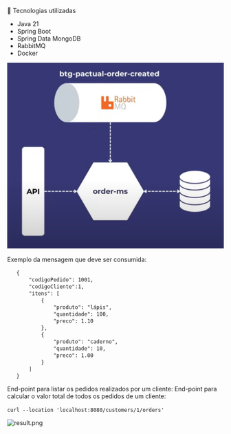 
🚀 Tecnologias utilizadas
* Java 21
* Spring Boot
* Spring Data MongoDB
* RabbitMQ
* Docker

![estrutura.png](src%2Fmain%2Fresources%2Fimg%2Festrutura.png)

Exemplo da mensagem que deve ser consumida:

```
   {
       "codigoPedido": 1001,
       "codigoCliente":1,
       "itens": [
           {
               "produto": "lápis",
               "quantidade": 100,
               "preco": 1.10
           },
           {
               "produto": "caderno",
               "quantidade": 10,
               "preco": 1.00
           }
       ]
   }
```

End-point para listar os pedidos realizados por um cliente:
End-point para calcular o valor total de todos os pedidos de um cliente:

```curl --location 'localhost:8080/customers/1/orders'```

![result.png](src%2Fmain%2Fresources%2Fimg%2Fresult.png)